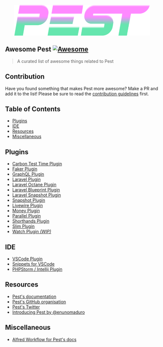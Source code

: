 <p align="center">
    <img title="Pest" height="100" src="https://raw.githubusercontent.com/pestphp/art/master/logo.png" />
</p>

## Awesome Pest [![Awesome](https://rawcdn.githack.com/sindresorhus/awesome/d7305f38d29fed78fa85652e3a63e154dd8e8829/media/badge.svg)](https://github.com/sindresorhus/awesome)

> A curated list of awesome things related to Pest

## Contribution

Have you found something that makes Pest more awesome? Make a PR and add it to the list! Please be sure to read the [contribution guidelines](CONTRIBUTING.md) first.

## Table of Contents

- [Plugins](#plugins)
- [IDE](#ide)
- [Resources](#resources)
- [Miscellaneous](#miscellaneous)

## Plugins

- [Carbon Test Time Plugin](https://github.com/spatie/pest-plugin-test-time)
- [Faker Plugin](https://github.com/pestphp/pest-plugin-faker)
- [GraphQL Plugin](https://github.com/miniaturebase/pest-plugin-graphql)
- [Laravel Plugin](https://github.com/pestphp/pest-plugin-laravel)
- [Laravel Octane Plugin](https://github.com/cerbero90/pest-plugin-laravel-octane)
- [Laravel Blueprint Plugin](https://github.com/fidum/laravel-blueprint-pestphp-addon)
- [Laravel Snapshot Plugin](https://github.com/Astrotomic/pest-plugin-laravel-snapshots)
- [Snapshot Plugin](https://github.com/spatie/pest-plugin-snapshots)
- [Livewire Plugin](https://github.com/pestphp/pest-plugin-livewire)
- [Money Plugin](https://github.com/lukeraymonddowning/pest-plugin-money)
- [Parallel Plugin](https://github.com/pestphp/pest-plugin-parallel)
- [Shorthands Plugin](https://github.com/thled/pest-plugin-shorthands)
- [Slim Plugin](https://github.com/nekofar/pest-plugin-slim)
- [Watch Plugin _(WIP)_](https://github.com/pestphp/pest-plugin-watch)

## IDE

- [VSCode Plugin](https://github.com/m1guelpf/better-pest)
- [Snippets for VSCode](https://marketplace.visualstudio.com/items?itemName=dansysanalyst.pest-snippets)
- [PHPStorm / Intellij Plugin](https://github.com/pestphp/pest-intellij)

## Resources

- [Pest's documentation](https://pestphp.com)
- [Pest's GitHub organisation](https://github.com/pestphp)
- [Pest's Twitter](https://twitter.com/pestphp)
- [Introducing Pest by @enunomaduro](https://youtu.be/lEvau6CgqPE?t=125)

## Miscellaneous

- [Alfred Workflow for Pest's docs](https://github.com/AlexMartinFR/alfred-pestphp-docs)
